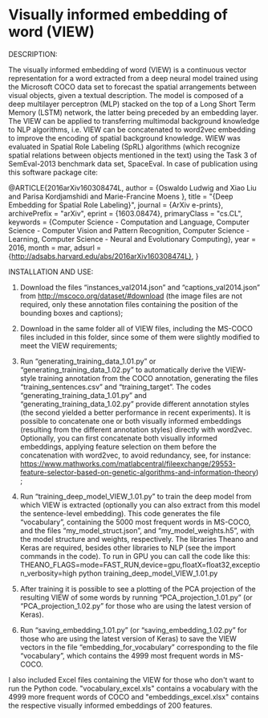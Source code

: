 # Visually informed embedding of word (VIEW)

DESCRIPTION:

The visually informed embedding of word (VIEW) is a continuous vector representation for a word extracted from a deep neural model trained using the Microsoft COCO data set to forecast the spatial arrangements between visual objects, given a textual description. The model is composed of a deep multilayer perceptron (MLP) stacked on the top of a Long Short Term Memory (LSTM) network, the latter being preceded by an embedding layer. The VIEW can be applied to transferring multimodal background knowledge to NLP algorithms, i.e. VIEW can be concatenated to word2vec embedding to improve the encoding of spatial background knowledge. WIEW was evaluated in Spatial Role Labeling (SpRL) algorithms (which recognize spatial relations between objects mentioned in the text) using the Task 3 of SemEval-2013 benchmark data set, SpaceEval. In case of publication using this software package cite:

@ARTICLE{2016arXiv160308474L,
author = {Oswaldo Ludwig and Xiao Liu and Parisa Kordjamshidi and Marie-Francine Moens
},
title = "{Deep Embedding for Spatial Role Labeling}",
journal = {ArXiv e-prints},
archivePrefix = "arXiv",
eprint = {1603.08474},
primaryClass = "cs.CL",
keywords = {Computer Science - Computation and Language, Computer Science - Computer Vision and Pattern Recognition, Computer Science - Learning, Computer Science - Neural and Evolutionary Computing},
year = 2016,
month = mar,
adsurl = {http://adsabs.harvard.edu/abs/2016arXiv160308474L},
}

INSTALLATION AND USE:

1) Download the files “instances_val2014.json” and “captions_val2014.json” from http://mscoco.org/dataset/#download (the image files are not required, only these annotation files containing the position of the bounding boxes and captions);

2) Download in the same folder all of VIEW files, including the MS-COCO files included in this folder, since some of them were slightly modified to meet the VIEW requirements;

3) Run “generating_training_data_1.01.py” or “generating_training_data_1.02.py” to automatically derive the VIEW-style training annotation from the COCO annotation, generating the files “training_sentences.csv” and “training_target”. The codes “generating_training_data_1.01.py” and “generating_training_data_1.02.py” provide different annotation styles (the second yielded a better performance in recent experiments). It is possible to concatenate one or both visually informed embeddings (resulting from the different annotation styles) directly with word2vec. Optionally, you can first concatenate both visually informed embeddings, applying feature selection on them before the concatenation with word2vec, to avoid redundancy, see, for instance:
https://www.mathworks.com/matlabcentral/fileexchange/29553-feature-selector-based-on-genetic-algorithms-and-information-theory) ;

4) Run “training_deep_model_VIEW_1.01.py” to train the deep model from which VIEW is extracted (optionally you can also extract from this model the sentence-level embedding). This code generates the file “vocabulary”, containing the 5000 most frequent words in MS-COCO, and  the files “my_model_struct.json”, and “my_model_weights.h5”, with the model structure and weights, respectively. The libraries Theano and Keras are required, besides other libraries to NLP (see the import commands in the code). To run in GPU you can call the code like this: THEANO_FLAGS=mode=FAST_RUN,device=gpu,floatX=float32,exception_verbosity=high python training_deep_model_VIEW_1.01.py

5) After training it is possible to see a plotting of the PCA projection of the resulting VIEW of some words by running “PCA_projection_1.01.py” (or “PCA_projection_1.02.py” for those who are using the latest version of Keras).

6) Run “saving_embedding_1.01.py” (or “saving_embedding_1.02.py” for those who are using the latest version of Keras) to save the VIEW vectors in the file “embedding_for_vocabulary” corresponding to the file “vocabulary”, which contains the 4999 most frequent words in MS-COCO. 

I also included Excel files containing the VIEW for those who don't want to run the Python code. "vocabulary_excel.xls" contains a vocabulary with the 4999 more frequent words of COCO and "embeddings_excel.xlsx" contains the respective visually informed embeddings of 200 features.
